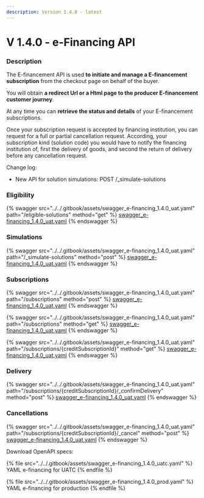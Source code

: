 ```yaml
---
description: Version 1.4.0 - latest
---
```


# V 1.4.0 - e-Financing API

### Description

The E-financement API is used **to initiate and manage a E-financement subscription** from the checkout page on behalf of the buyer.

You will obtain **a redirect Url or a Html page to the producer E-financement customer journey**.

At any time you can **retrieve the status and details** of your E-financement subscriptions.

Once your subscription request is accepted by financing institution, you can request for a full or partial cancellation request. According, your subscription kind (solution code) you would have to notify the financing institution of, first the delivery of goods, and second the return of delivery before any cancellation request.

Change log:

* New API for solution simulations: POST /\_simulate-solutions

### Eligibility

{% swagger src="../../.gitbook/assets/swagger_e-financing_1.4.0_uat.yaml" path="/eligible-solutions" method="get" %}
[swagger_e-financing_1.4.0_uat.yaml](../../.gitbook/assets/swagger_e-financing_1.4.0_uat.yaml)
{% endswagger %}

### Simulations

{% swagger src="../../.gitbook/assets/swagger_e-financing_1.4.0_uat.yaml" path="/_simulate-solutions" method="post" %}
[swagger_e-financing_1.4.0_uat.yaml](../../.gitbook/assets/swagger_e-financing_1.4.0_uat.yaml)
{% endswagger %}

### Subscriptions

{% swagger src="../../.gitbook/assets/swagger_e-financing_1.4.0_uat.yaml" path="/subscriptions" method="post" %}
[swagger_e-financing_1.4.0_uat.yaml](../../.gitbook/assets/swagger_e-financing_1.4.0_uat.yaml)
{% endswagger %}

{% swagger src="../../.gitbook/assets/swagger_e-financing_1.4.0_uat.yaml" path="/subscriptions" method="get" %}
[swagger_e-financing_1.4.0_uat.yaml](../../.gitbook/assets/swagger_e-financing_1.4.0_uat.yaml)
{% endswagger %}

{% swagger src="../../.gitbook/assets/swagger_e-financing_1.4.0_uat.yaml" path="/subscriptions/{creditSubscriptionId}" method="get" %}
[swagger_e-financing_1.4.0_uat.yaml](../../.gitbook/assets/swagger_e-financing_1.4.0_uat.yaml)
{% endswagger %}

### Delivery

{% swagger src="../../.gitbook/assets/swagger_e-financing_1.4.0_uat.yaml" path="/subscriptions/{creditSubscriptionId}/_confirmDelivery" method="post" %}
[swagger_e-financing_1.4.0_uat.yaml](../../.gitbook/assets/swagger_e-financing_1.4.0_uat.yaml)
{% endswagger %}

### Cancellations

{% swagger src="../../.gitbook/assets/swagger_e-financing_1.4.0_uat.yaml" path="/subscriptions/{creditSubscriptionId}/_cancel" method="post" %}
[swagger_e-financing_1.4.0_uat.yaml](../../.gitbook/assets/swagger_e-financing_1.4.0_uat.yaml)
{% endswagger %}

Download OpenAPI specs:

{% file src="../../.gitbook/assets/swagger_e-financing_1.4.0_uatc.yaml" %}
YAML e-financing for UATC
{% endfile %}

{% file src="../../.gitbook/assets/swagger_e-financing_1.4.0_prod.yaml" %}
YAML e-financing for production
{% endfile %}
